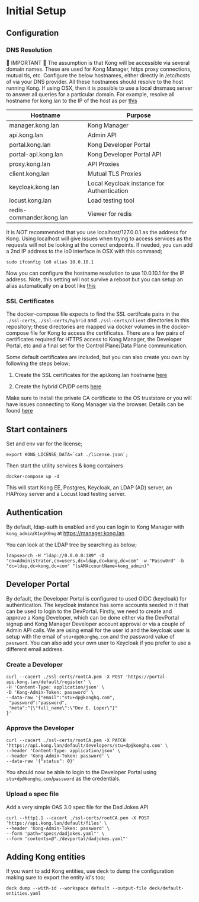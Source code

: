 # Initial Setup

## Configuration

### DNS Resolution

:anger: IMPORTANT :anger:
The assumption is that Kong will be accessible via several domain names. These are used for Kong Manager, https proxy connections, mutual tls, etc. Configure the below hostnames, either directly in /etc/hosts of via your DNS provider. All these hostnames should resolve to the host running Kong. If using OSX, then it is possible to use a local dnsmasq server to answer all queries for a particular domain. For example, resolve all hostname for kong.lan to the IP of the host as per [this](https://passingcuriosity.com/2013/dnsmasq-dev-osx/)

Hostname | Purpose |
------------ |------------ |
manager.kong.lan | Kong Manager |
api.kong.lan | Admin API |
portal.kong.lan | Kong Developer Portal |
portal-api.kong.lan | Kong Developer Portal API |
proxy.kong.lan | API Proxies |
client.kong.lan | Mutual TLS Proxies |
keycloak.kong.lan | Local Keycloak instance for Authentication |
locust.kong.lan | Load testing tool |
redis-commander.kong.lan | Viewer for redis |

It is *NOT* recommended that you use localhost/127.0.0.1 as the address for Kong. Using localhost will give issues when trying to access services as the requests will not be looking at the correct endpoints. If needed, you can add a 2nd IP address to the lo0 interface in OSX with this command;

~~~shell
sudo ifconfig lo0 alias 10.0.10.1
~~~

Now you can configure the hostname resolution to use 10.0.10.1 for the IP address. Note, this setting will not survive a reboot but you can setup an alias automatically on a boot like [this](https://medium.com/@david.limkys/permanently-create-an-ifconfig-loopback-alias-macos-b7c93a8b0db)

### SSL Certificates

The docker-compose file expects to find the SSL certifcate pairs in the `./ssl-certs`, `./ssl-certs/hybrid` and `./ssl-certs/client` directories in this repository; these directories are mapped via docker volumes in the docker-compose file for Kong to access the certificates. There are a few pairs of certificates required for HTTPS access to Kong Manager, the Developer Portal, etc and a final set for the Control Plane/Data Plane communication.

Some default certificates are included, but you can also create you own by following the steps below;

1) Create the SSL certificates for the api.kong.lan hostname [here](ssl-certs/README.md)

2) Create the hybrid CP/DP certs [here](ssl-certs/hybrid/README.md)

Make sure to install the private CA certificate to the OS truststore or you will have issues connecting to Kong Manager via the browser. Details can be found [here](ssl-certs/README.md#add-the-private-ca-to-the-os-trustore)

## Start containers

Set and env var for the license;

~~~shell
export KONG_LICENSE_DATA=`cat ./license.json`;
~~~

Then start the utility services & kong containers

~~~shell
docker-compose up -d
~~~

This will start Kong EE, Postgres, Keycloak, an LDAP (AD) server, an HAProxy server and a Locust load testing server. 

## Authentication

By default, ldap-auth is enabled and you can login to Kong Manager with `kong_admin`/`K1ngK0ng` at https://manager.kong.lan

You can look at the LDAP tree by searching as below;

~~~shell
ldapsearch -H "ldap://0.0.0.0:389" -D "cn=Administrator,cn=users,dc=ldap,dc=kong,dc=com" -w "Passw0rd" -b "dc=ldap,dc=kong,dc=com" "(sAMAccountName=kong_admin)"
~~~

## Developer Portal

By default, the Developer Portal is configured to used OIDC (keycloak) for authentication. The keycloak instance has some accounts seeded in it that can be used to login to the DevPortal. Firstly, we need to create and approve a Kong Developer, which can be done either via the DevPortal signup and Kong Manager Developer account approval or via a couple of Admin API calls. We are using email for the user id and the keycloak user is setup with the email of `stu+dp@konghq.com` and the password value of `password`. You can also add your own user to Keycloak if you prefer to use a different email address.

### Create a Developer

~~~shell
curl --cacert ./ssl-certs/rootCA.pem -X POST 'https://portal-api.kong.lan/default/register' \
-H 'Content-Type: application/json' \
-D 'Kong-Admin-Token: password' \
--data-raw '{"email":"stu+dp@konghq.com",
 "password":"password",
 "meta":"{\"full_name\":\"Dev E. Loper\"}"
}'
~~~

### Approve the Developer

~~~shell
curl --cacert ./ssl-certs/rootCA.pem -X PATCH 'https://api.kong.lan/default/developers/stu+dp@konghq.com' \
--header 'Content-Type: application/json' \
--header 'Kong-Admin-Token: password' \
--data-raw '{"status": 0}'
~~~

You should now be able to login to the Developer Portal using `stu+dp@konghq.com`/`password` as the credentials.

### Upload a spec file

Add a very simple OAS 3.0 spec file for the Dad Jokes API

~~~shell
curl --http1.1 --cacert ./ssl-certs/rootCA.pem -X POST 'https://api.kong.lan/default/files' \
--header 'Kong-Admin-Token: password' \
--form 'path="specs/dadjokes.yaml"' \
--form 'contents=@"./devportal/dadjokes.yaml"'
~~~

## Adding Kong entities

If you want to add Kong entities, use deck to dump the configuration making sure to export the entity id's too;

~~~
deck dump --with-id --workspace default --output-file deck/default-entities.yaml
~~~

